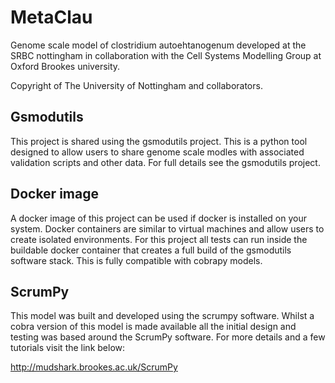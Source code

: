 # MetaClau
Genome scale model of clostridium autoehtanogenum developed at the SRBC nottingham in collaboration with the Cell Systems Modelling Group at Oxford Brookes university.

Copyright of The University of Nottingham and collaborators.

## Gsmodutils
This project is shared using the gsmodutils project.
This is a python tool designed to allow users to share genome scale modles with associated validation scripts and other data.
For full details see the gsmodutils project.

## Docker image
A docker image of this project can be used if docker is installed on your system.
Docker containers are similar to virtual machines and allow users to create isolated environments.
For this project all tests can run inside the buildable docker container that creates a full build of the gsmodutils software stack.
This is fully compatible with cobrapy models.

## ScrumPy
This model was built and developed using the scrumpy software.
Whilst a cobra version of this model is made available all the initial design and testing was based around the ScrumPy software.
For more details and a few tutorials visit the link below:

http://mudshark.brookes.ac.uk/ScrumPy


